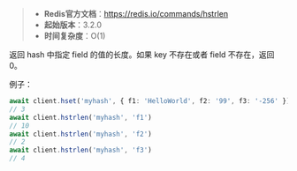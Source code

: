 > - **Redis官方文档**：https://redis.io/commands/hstrlen
> - **起始版本**：3.2.0
> - **时间复杂度**：O(1)

返回 hash 中指定 field 的值的长度。如果 key 不存在或者 field 不存在，返回 0。

例子：

```typescript
await client.hset('myhash', { f1: 'HelloWorld', f2: '99', f3: '-256' })
// 3
await client.hstrlen('myhash', 'f1')
// 10
await client.hstrlen('myhash', 'f2')
// 2
await client.hstrlen('myhash', 'f3')
// 4
```
